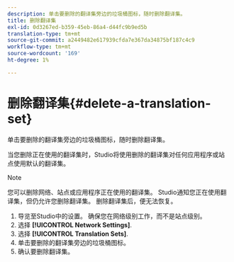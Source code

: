 ```yaml
---
description: 单击要删除的翻译集旁边的垃圾桶图标，随时删除翻译集。
title: 删除翻译集
exl-id: 0d3267ed-b359-45eb-86a4-d44fc9b9ed5b
translation-type: tm+mt
source-git-commit: a2449482e617939cfda7e367da34875bf187c4c9
workflow-type: tm+mt
source-wordcount: '169'
ht-degree: 1%

---
```


# 删除翻译集{#delete-a-translation-set}

单击要删除的翻译集旁边的垃圾桶图标，随时删除翻译集。

当您删除正在使用的翻译集时，Studio将使用删除的翻译集对任何应用程序或站点使用默认的翻译集。

>[!NOTE]
>
>您可以删除网络、站点或应用程序正在使用的翻译集。 Studio通知您正在使用翻译集，但仍允许您删除翻译集。 删除翻译集后，便无法恢复。

1. 导览至Studio中的设置。 确保您在网络级别工作，而不是站点级别。
1. 选择 **[!UICONTROL Network Settings]**.
1. 选择 **[!UICONTROL Translation Sets]**.
1. 单击要删除的翻译集旁边的垃圾桶图标。
1. 确认要删除翻译集。
